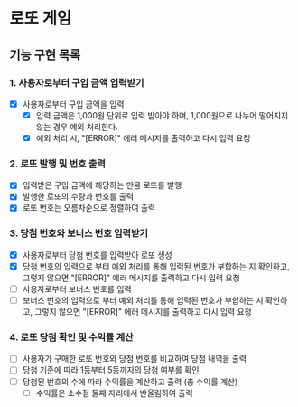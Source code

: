 # 로또 게임 

## 기능 구현 목록

### 1. 사용자로부터 구입 금액 입력받기
  - [x] 사용자로부터 구입 금액을 입력
    - [x] 입력 금액은 1,000원 단위로 입력 받아야 하며, 1,000원으로 나누어 떨어지지 않는 경우 예외 처리한다.
    - [x] 예외 처리 시, "[ERROR]" 에러 메시지를 출력하고 다시 입력 요청

### 2. 로또 발행 및 번호 출력
  - [x] 입력받은 구입 금액에 해당하는 만큼 로또를 발행
  - [x] 발행한 로또의 수량과 번호를 출력
  - [x] 로또 번호는 오름차순으로 정렬하여 출력

### 3. 당첨 번호와 보너스 번호 입력받기
  - [x] 사용자로부터 당첨 번호를 입력받아 로또 생성
  - [x] 당첨 번호의 입력으로 부터 예외 처리를 통해 입력된 번호가 부합하는 지 확인하고, 그렇지 않으면 "[ERROR]" 에러 메시지를 출력하고 다시 입력 요청
  - [ ] 사용자로부터 보너스 번호를 입력 
  - [ ] 보너스 번호의 입력으로 부터 예외 처리를 통해 입력된 번호가 부합하는 지 확인하고, 그렇지 않으면 "[ERROR]" 에러 메시지를 출력하고 다시 입력 요청

### 4. 로또 당첨 확인 및 수익률 계산
  - [ ] 사용자가 구매한 로또 번호와 당첨 번호를 비교하여 당첨 내역을 출력
  - [ ] 당첨 기준에 따라 1등부터 5등까지의 당첨 여부를 확인
  - [ ] 당첨된 번호의 수에 따라 수익률을 계산하고 출력 (총 수익률 계산)
    - [ ] 수익률은 소수점 둘째 자리에서 반올림하여 출력